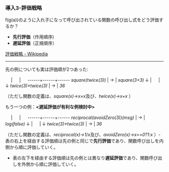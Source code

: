 ### 導入3-評価戦略

f(g(a))のように入れ子になって呼び出されている関数の呼び出し式をどう評価するか？

- **先行評価**（作用順序)
- **遅延評価**（正規順序）

[評価戦略 - Wikipedia](https://ja.wikipedia.org/wiki/評価戦略)

-------------------

先の例についても実は評価順が2つあった:

　 | 　 | 　
------+------+------
*square(twice(3))* | → | *square(3+3)*
↓ | 　 | ↓
*twice(3)×twice(3)* | → | *36*

（ただし関数の定義は、*square(x)→x×x*及び、*twice(x)→x+x* ）

もう一つの例：**<遅延評価が有利な例検討中>**

　 | 　 | 　
------+------+------
*reciprocal(avoidZero(3))(msg)* | → | *log(false)*
↓ | 　 | ↓
*twice(3)×twice(3)* | → | *36*

（ただし関数の定義は、*reciprocal(x)→1/x*及び、*avoidZero(x)→x==0?1:x* ）- 表の右上を経由する評価順は先の例と同じで**先行評価**であり、関数呼び出しを内側から順に評価していく。

- 表の左下を経由する評価順は先の例とは異なり**遅延評価**であり、関数呼び出しを外側から順に評価していく。

